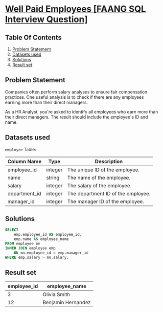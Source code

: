 # [Well Paid Employees [FAANG SQL Interview Question]](https://datalemur.com/questions/sql-well-paid-employees)

## Table Of Contents
1. [Problem Statement]()
2. [Datasets used]()
3. [Solutions]()
4. [Result set]()

## Problem Statement

Companies often perform salary analyses to ensure fair compensation practices. One useful analysis is to check if there are any employees earning more than their direct managers.

As a HR Analyst, you're asked to identify all employees who earn more than their direct managers. The result should include the employee's ID and name.

## Datasets used

```employee``` Table:

|  Column Name  | Type          | Description | 
| ------------- | ------------- | ----------- |
| employee_id |	integer |	The unique ID of the employee. |
| name |	string |	The name of the employee. |
| salary |	integer |	The salary of the employee. |
| department_id |	integer	| The department ID of the employee. |
| manager_id |	integer |	The manager ID of the employee.|

## Solutions

```sql
SELECT
    emp.employee_id AS employee_id,
    emp.name AS employee_name
FROM employee mn
INNER JOIN employee emp
    ON mn.employee_id = emp.manager_id
WHERE emp.salary > mn.salary;
```

## Result set

| employee_id | employee_name |
| ----------- | ------------- |
| 3 |	Olivia Smith |
| 12 |	Benjamin Hernandez |